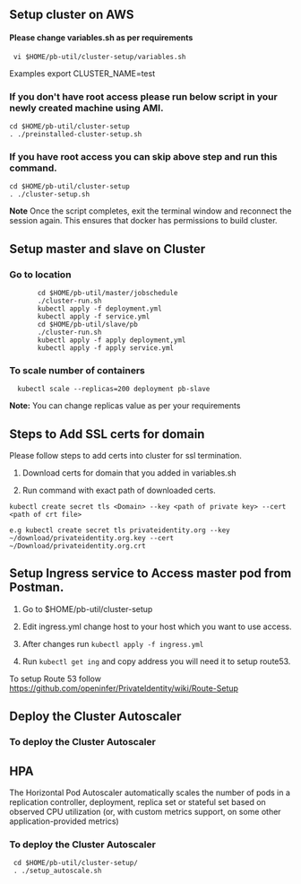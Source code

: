 ## Setup cluster on AWS

####  Please change variables.sh as per requirements 
     vi $HOME/pb-util/cluster-setup/variables.sh
Examples
     export CLUSTER_NAME=test

### If you don't have root access please run below script in your newly created machine using AMI. 

    cd $HOME/pb-util/cluster-setup
    . ./preinstalled-cluster-setup.sh 

### If you have root access you can skip above step and run this command.
    
    cd $HOME/pb-util/cluster-setup
    . ./cluster-setup.sh 

**Note** Once the script completes, exit the terminal window and reconnect the session again. This ensures that docker has permissions to build cluster.

## Setup master and slave on Cluster

###     Go to location
           cd $HOME/pb-util/master/jobschedule
           ./cluster-run.sh
           kubectl apply -f deployment.yml 
           kubectl apply -f service.yml 
           cd $HOME/pb-util/slave/pb
           ./cluster-run.sh
           kubectl apply -f apply deployment,yml
           kubectl apply -f apply service.yml

### To scale number of containers
      kubectl scale --replicas=200 deployment pb-slave

**Note:** You can change replicas value as per your requirements 

## Steps to Add SSL certs for domain 

Please follow steps to add certs into cluster for ssl termination.

1. Download certs for domain that you added in variables.sh

2. Run command with exact path of downloaded certs.

```kubectl create secret tls <Domain> --key <path of private key> --cert <path of crt file>``` 

    e.g kubectl create secret tls privateidentity.org --key ~/download/privateidentity.org.key --cert ~/Download/privateidentity.org.crt

## Setup Ingress service to Access master pod from Postman.

1. Go to $HOME/pb-util/cluster-setup 

2. Edit ingress.yml change host to your host which you want to use access.

3. After changes run `kubectl apply -f ingress.yml`

4. Run `kubectl get ing` and copy address you will need it to setup route53.

To setup Route 53 follow https://github.com/openinfer/PrivateIdentity/wiki/Route-Setup

## Deploy the Cluster Autoscaler

### To deploy the Cluster Autoscaler

## HPA
The Horizontal Pod Autoscaler automatically scales the number of pods in a replication controller, deployment, replica set or stateful set based on observed CPU utilization (or, with custom metrics support, on some other application-provided metrics)
### To deploy the Cluster Autoscaler
    
     cd $HOME/pb-util/cluster-setup/
     . ./setup_autoscale.sh